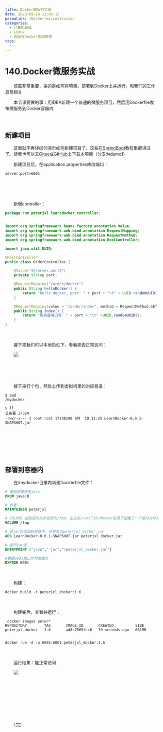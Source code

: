 ```yaml
---
title: Docker微服务实战
date: 2023-09-18 11:06:13
permalink: /Docker/microservice/
categories:
  - 计算机基础
  - Linux
  - 尚硅谷Docker实战教程
tags:
  - 
---
```

# 140.Docker微服务实战

　　该篇非常重要，讲的是如何将项目，部署到Docker上并运行，和我们的工作息息相关

　　本节课要做的事：用IDEA新建一个普通的微服务项目，然后用Dockerfile发布微服务到Docker容器内

　　‍

## 新建项目

　　这里就不再详细的演示如何新建项目了，这些在[SpringBoot](https://www.peterjxl.com/SpringBoot/)教程里都讲过了。读者也可以去[Gitee](https://gitee.com/peterjxl/LearnDocker)或[GitHub](https://github.com/Peter-JXL/LearnDocker)上下载本项目（分支为demo1）

　　新建项目后，在application.properties修改端口：

```properties
server.port=6001
```

　　‍

　　‍

　　新增controller：

```Java
package com.peterjxl.learndocker.controller;


import org.springframework.beans.factory.annotation.Value;
import org.springframework.web.bind.annotation.RequestMapping;
import org.springframework.web.bind.annotation.RequestMethod;
import org.springframework.web.bind.annotation.RestController;

import java.util.UUID;

@RestController
public class OrderController {

    @Value("${server.port}")
    private String port;

    @RequestMapping("/order/docker")
    public String helloDocker() {
        return "hello docker, port: " + port + "\t" + UUID.randomUUID();
    }

    @RequestMapping(value = "/order/index", method = RequestMethod.GET)
    public String index() {
        return "服务器端口号: " + port + "\t" +UUID.randomUUID();
    }
}
```

　　‍

　　接下来我们可以本地启动下，看看能否正常访问：

　　​![](https://image.peterjxl.com/blog/image-20230910112113-okkvxgt.png)​

　　‍

　　‍

　　接下来打个包，然后上传到虚拟机里的对应目录：

```shell
$ pwd
/mydocker

$ ll
总用量 17324
-rwxr-x--- 1 root root 17738199 9月  10 11:25 LearnDocker-0.0.1-SNAPSHOT.jar
```

　　‍

　　‍

　　‍

## 部署到容器内

　　在/mydocker目录内新建Dockerfile文件：

```dockerfile
# 基础镜像使用java
FROM java:8

# 作者
MAINTAINER peterjxl

# VOLUME 指定临时文件目录为/tmp，在主机/var/lib/docker目录下创建了一个临时文件并链接到容器的/tmp
VOLUME /tmp

# 将jar包添加到容器中，并更名为peterjxl_docker.jar
ADD LearnDocker-0.0.1-SNAPSHOT.jar peterjxl_docker.jar

# 运行jar包
ENTRYPOINT ["java","-jar","/peterjxl_docker.jar"]

#暴露6001端口作为微服务
EXPOSE 6001
```

　　‍

　　构建：

```shell
docker build -t peterjxl_docker:1.6 .
```

　　‍

　　构建完后，查看并运行：

```shell
 docker images peter*
REPOSITORY        TAG       IMAGE ID       CREATED          SIZE
peterjxl_docker   1.6       ad8c7569fcc6   39 seconds ago   661MB


docker run -d -p 6001:6001 peterjxl_docker:1.6
```

　　‍

　　运行结果：能正常访问

　　​![](https://image.peterjxl.com/blog/image-20230910113733-sulo7rb.png)

　　‍

　　​

　　‍

　　‍

　　（完）

　　‍

　　‍
